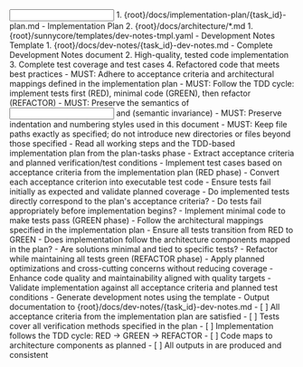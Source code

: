 <input>
  <context>
  1. {root}/docs/implementation-plan/{task_id}-plan.md - Implementation Plan
  2. {root}/docs/architecture/*.md
  </context>
  <templates>
  1. {root}/sunnycore/templates/dev-notes-tmpl.yaml - Development Notes Template
  </templates>
</input>

<output>
1. {root}/docs/dev-notes/{task_id}-dev-notes.md - Complete Development Notes document
2. High-quality, tested code implementation
3. Complete test coverage and test cases
4. Refactored code that meets best practices
</output>

<constraints importance="Important">
- MUST: Adhere to acceptance criteria and architectural mappings defined in the implementation plan
- MUST: Follow the TDD cycle: implement tests first (RED), minimal code (GREEN), then refactor (REFACTOR)
- MUST: Preserve the semantics of <input> and <output> (semantic invariance)
- MUST: Preserve indentation and numbering styles used in this document
- MUST: Keep file paths exactly as specified; do not introduce new directories or files beyond those specified
</constraints>

<workflow importance="Important">
  <stage id="1: setup">
  <tools>
    <tool name="sequential_thinking" description="Plan steps and assumptions"/>
    <tool name="todo_write" description="Track tasks and status"/>
    <tool name="context_processor" description="Process large implementation plans in segments"/>
  </tools>
  - Read all working steps and the TDD-based implementation plan from the plan-tasks phase
  - Extract acceptance criteria and planned verification/test conditions
  </stage>
  
  <stage id="2: red_implement_tests">
  <tools>
    <tool name="todo_write" description="Record test authoring tasks"/>
    <tool name="sequential_thinking" description="Design test scenarios and edge cases"/>
  </tools>
  - Implement test cases based on acceptance criteria from the implementation plan (RED phase)
  - Convert each acceptance criterion into executable test code
  - Ensure tests fail initially as expected and validate planned coverage
  <questions>
  - Do implemented tests directly correspond to the plan's acceptance criteria?
  - Do tests fail appropriately before implementation begins?
  </questions>
  </stage>
  
  <stage id="3: green_minimal_implementation">
  <tools>
    <tool name="todo_write" description="Track implementation subtasks"/>
    <tool name="sequential_thinking" description="Design minimal solutions that make tests pass"/>
  </tools>
  - Implement minimal code to make tests pass (GREEN phase)
  - Follow the architectural mappings specified in the implementation plan
  - Ensure all tests transition from RED to GREEN
  <questions>
  - Does implementation follow the architecture components mapped in the plan?
  - Are solutions minimal and tied to specific tests?
  </questions>
  </stage>
  
  <stage id="4: refactor_optimize">
  <tools>
    <tool name="todo_write" description="Capture refactor tasks"/>
    <tool name="sequential_thinking" description="Identify optimization and consolidation opportunities"/>
  </tools>
  - Refactor while maintaining all tests green (REFACTOR phase)
  - Apply planned optimizations and cross-cutting concerns without reducing coverage
  - Enhance code quality and maintainability aligned with quality targets
  </stage>
  
  <stage id="5: validate_and_document">
  <tools>
    <tool name="sequential_thinking" description="Perform final validation"/>
    <tool name="todo_write" description="Complete documentation tasks"/>
  </tools>
  - Validate implementation against all acceptance criteria and planned test conditions
  - Generate development notes using the template
  - Output documentation to {root}/docs/dev-notes/{task_id}-dev-notes.md
  <checks>
  - [ ] All acceptance criteria from the implementation plan are satisfied
  - [ ] Tests cover all verification methods specified in the plan
  - [ ] Implementation follows the TDD cycle: RED → GREEN → REFACTOR
  - [ ] Code maps to architecture components as planned
  - [ ] All outputs in <output> are produced and consistent
  </checks>
  </stage>
</workflow>